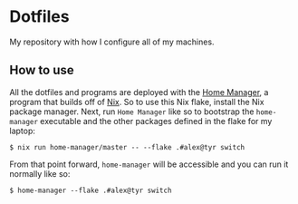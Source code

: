 # Dotfiles
My repository with how I configure all of my machines.

## How to use
All the dotfiles and programs are deployed with the [Home Manager](https://github.com/nix-community/home-manager), a program that builds off of [Nix](https://github.com/NixOS/nix).
So to use this Nix flake, install the Nix package manager.
Next, run `Home Manager` like so to bootstrap the `home-manager` executable and the other packages defined in the flake for my laptop:

```
$ nix run home-manager/master -- --flake .#alex@tyr switch
```

From that point forward, `home-manager` will be accessible and you can run it normally like so:

```
$ home-manager --flake .#alex@tyr switch
```

